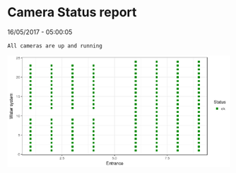 Camera Status report
================
16/05/2017 - 05:00:05

    All cameras are up and running

![](camreport_files/figure-markdown_github/unnamed-chunk-2-1.png)
